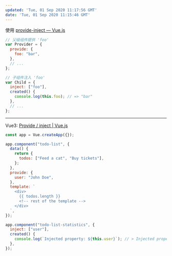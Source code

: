 ```yaml
---
updated: 'Tue, 01 Sep 2020 11:17:56 GMT'
date: 'Tue, 01 Sep 2020 11:15:46 GMT'
---
```


使用 [provide-inject — Vue.js](https://cn.vuejs.org/v2/api/#provide-inject)

```js
// 父级组件提供 'foo'
var Provider = {
  provide: {
    foo: "bar",
  },
  // ...
};

// 子组件注入 'foo'
var Child = {
  inject: ["foo"],
  created() {
    console.log(this.foo); // => "bar"
  },
  // ...
};
```

***

Vue3: [Provide / inject | Vue.js](https://v3.vuejs.org/guide/component-provide-inject.html#working-with-reactivity)

```js
const app = Vue.createApp({});

app.component("todo-list", {
  data() {
    return {
      todos: ["Feed a cat", "Buy tickets"],
    };
  },
  provide: {
    user: "John Doe",
  },
  template: `
    <div>
      {{ todos.length }}
      <!-- rest of the template -->
    </div>
  `,
});

app.component("todo-list-statistics", {
  inject: ["user"],
  created() {
    console.log(`Injected property: ${this.user}`); // > Injected property: John Doe
  },
});
```
